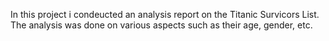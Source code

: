 In this project i condeucted an analysis report on the Titanic Survicors List. The analysis was done on various aspects such as their age, gender, etc.
